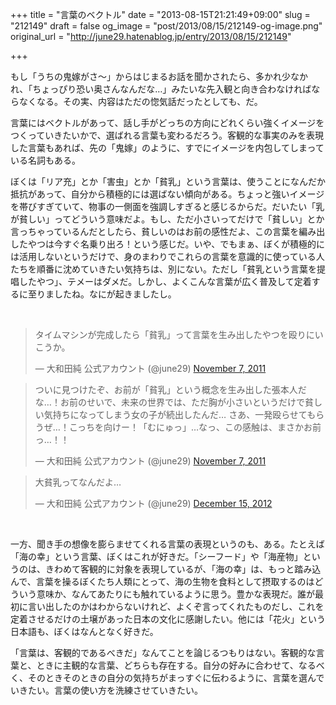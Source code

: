 +++
title = "言葉のベクトル"
date = "2013-08-15T21:21:49+09:00"
slug = "212149"
draft = false
og_image = "post/2013/08/15/212149-og-image.png"
original_url = "http://june29.hatenablog.jp/entry/2013/08/15/212149"

+++

<p>もし「うちの鬼嫁がさ〜」からはじまるお話を聞かされたら、多かれ少なかれ、「ちょっぴり恐い奥さんなんだな…」みたいな先入観と向き合わなければならなくなる。その実、内容はただの惚気話だったとしても、だ。</p>
<p>言葉にはベクトルがあって、話し手がどっちの方向にどれくらい強くイメージをつくっていきたいかで、選ばれる言葉も変わるだろう。客観的な事実のみを表現した言葉もあれば、先の「鬼嫁」のように、すでにイメージを内包してしまっている名詞もある。</p>
<p>ぼくは「リア充」とか「害虫」とか「貧乳」という言葉は、使うことになんだか抵抗があって、自分から積極的には選ばない傾向がある。ちょっと強いイメージを帯びすぎていて、物事の一側面を強調しすぎると感じるからだ。だいたい「乳が貧しい」ってどういう意味だよ。もし、ただ小さいってだけで「貧しい」とか言っちゃっているんだとしたら、貧しいのはお前の感性だよ、この言葉を編み出したやつは今すぐ名乗り出ろ！という感じだ。いや、でもまぁ、ぼくが積極的には活用しないというだけで、身のまわりでこれらの言葉を意識的に使っている人たちを順番に沈めていきたい気持ちは、別にない。ただし「貧乳という言葉を提唱したやつ」、テメーはダメだ。しかし、よくこんな言葉が広く普及して定着するに至りましたね。なにが起きましたし。</p>
<br>
<p></p>
<blockquote class="twitter-tweet">
<p>タイムマシンが完成したら「貧乳」って言葉を生み出したやつを殴りにいこうか。</p>—  大和田純 公式アカウント (@june29) <a href="https://twitter.com/june29/statuses/133511034643296256">November 7, 2011</a>
</blockquote>
<p></p>
<blockquote class="twitter-tweet">
<p>ついに見つけたぞ、お前が「貧乳」という概念を生み出した張本人だな…！お前のせいで、未来の世界では、ただ胸が小さいというだけで貧しい気持ちになってしまう女の子が続出したんだ… さあ、一発殴らせてもらうぜ…！こっちを向けー！「むにゅっ」…なっ、この感触は、まさかお前っ…！！</p>—  大和田純 公式アカウント (@june29) <a href="https://twitter.com/june29/statuses/133512268070658048">November 7, 2011</a>
</blockquote>
<p></p>
<blockquote class="twitter-tweet">
<p>大貧乳ってなんだよ…</p>—  大和田純 公式アカウント (@june29) <a href="https://twitter.com/june29/statuses/279816728731582464">December 15, 2012</a>
</blockquote>
<p><script async src="//platform.twitter.com/widgets.js" charset="utf-8"></script></p>
<br>
<p>一方、聞き手の想像を膨らませてくれる言葉の表現というのも、ある。たとえば「海の幸」という言葉、ぼくはこれが好きだ。「シーフード」や「海産物」というのは、きわめて客観的に対象を表現しているが、「海の幸」は、もっと踏み込んで、言葉を操るぼくたち人類にとって、海の生物を食料として摂取するのはどういう意味か、なんてあたりにも触れているように思う。豊かな表現だ。誰が最初に言い出したのかはわからないけれど、よくぞ言ってくれたものだし、これを定着させるだけの土壌があった日本の文化に感謝したい。他には「花火」という日本語も、ぼくはなんとなく好きだ。</p>
<p>「言葉は、客観的であるべきだ」なんてことを論じるつもりはない。客観的な言葉と、ときに主観的な言葉、どちらも存在する。自分の好みに合わせて、なるべく、そのときそのときの自分の気持ちがまっすぐに伝わるように、言葉を選んでいきたい。言葉の使い方を洗練させていきたい。</p>
